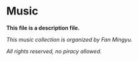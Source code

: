 # Music
**This file is a description file.**

*This music collection is organized by Fan Mingyu.*

*All rights reserved, no piracy allowed.*
